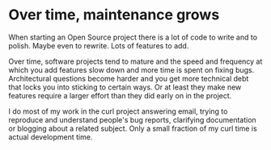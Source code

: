 # Over time, maintenance grows

When starting an Open Source project there is a lot of code to write and to
polish. Maybe even to rewrite. Lots of features to add.

Over time, software projects tend to mature and the speed and frequency at
which you add features slow down and more time is spent on fixing bugs.
Architectural questions become harder and you get more technical debt that
locks you into sticking to certain ways. Or at least they make new features
require a larger effort than they did early on in the project.

I do most of my work in the curl project answering email, trying to reproduce
and understand people's bug reports, clarifying documentation or blogging
about a related subject. Only a small fraction of my curl time is actual
development time.
